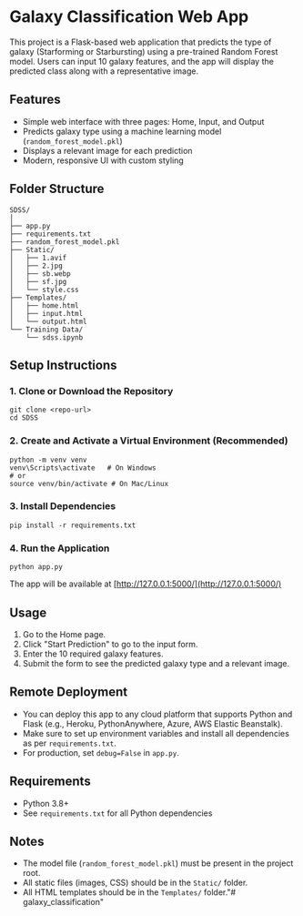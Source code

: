 # Galaxy Classification Web App

This project is a Flask-based web application that predicts the type of galaxy (Starforming or Starbursting) using a pre-trained Random Forest model. Users can input 10 galaxy features, and the app will display the predicted class along with a representative image.

## Features
- Simple web interface with three pages: Home, Input, and Output
- Predicts galaxy type using a machine learning model (`random_forest_model.pkl`)
- Displays a relevant image for each prediction
- Modern, responsive UI with custom styling

## Folder Structure
```
SDSS/
│
├── app.py
├── requirements.txt
├── random_forest_model.pkl
├── Static/
│   ├── 1.avif
│   ├── 2.jpg
│   ├── sb.webp
│   ├── sf.jpg
│   └── style.css
├── Templates/
│   ├── home.html
│   ├── input.html
│   └── output.html
└── Training Data/
    └── sdss.ipynb
```

## Setup Instructions

### 1. Clone or Download the Repository
```
git clone <repo-url>
cd SDSS
```

### 2. Create and Activate a Virtual Environment (Recommended)
```
python -m venv venv
venv\Scripts\activate   # On Windows
# or
source venv/bin/activate # On Mac/Linux
```

### 3. Install Dependencies
```
pip install -r requirements.txt
```

### 4. Run the Application
```
python app.py
```

The app will be available at [http://127.0.0.1:5000/](http://127.0.0.1:5000/)

## Usage
1. Go to the Home page.
2. Click "Start Prediction" to go to the input form.
3. Enter the 10 required galaxy features.
4. Submit the form to see the predicted galaxy type and a relevant image.

## Remote Deployment
- You can deploy this app to any cloud platform that supports Python and Flask (e.g., Heroku, PythonAnywhere, Azure, AWS Elastic Beanstalk).
- Make sure to set up environment variables and install all dependencies as per `requirements.txt`.
- For production, set `debug=False` in `app.py`.

## Requirements
- Python 3.8+
- See `requirements.txt` for all Python dependencies

## Notes
- The model file (`random_forest_model.pkl`) must be present in the project root.
- All static files (images, CSS) should be in the `Static/` folder.
- All HTML templates should be in the `Templates/` folder."# galaxy_classification" 
